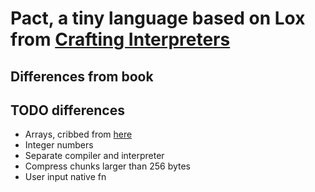 # Pact, a tiny language based on Lox from [Crafting Interpreters](https://craftinginterpreters.com/scanning-on-demand.html)

## Differences from book
## TODO differences
* Arrays, cribbed from [here](https://calebschoepp.com/blog/2020/adding-a-list-data-type-to-lox/)
* Integer numbers
* Separate compiler and interpreter
* Compress chunks larger than 256 bytes
* User input native fn

